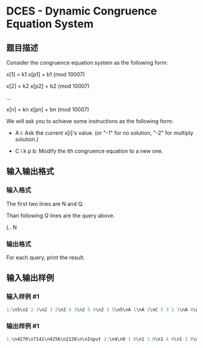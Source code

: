 # DCES - Dynamic Congruence Equation System

## 题目描述

Consider the congruence equation system as the following form:

x\[1\] = k1 x\[p1\] + b1 (mod 10007)

x\[2\] = k2 x\[p2\] + b2 (mod 10007)

...

x\[n\] = kn x\[pn\] + bn (mod 10007)

We will ask you to achieve some instructions as the following form:

- A i: Ask the current x\[i\]'s value. (or "-1" for no solution, "-2" for multiply solution.)

- C i k p b: Modify the ith congruence equation to a new one.

## 输入输出格式

### 输入格式

The first two lines are N and Q.

Than following Q lines are the query above.

(.. N

### 输出格式

For each query, print the result.

## 输入输出样例

### 输入样例 #1

```cpp
1:\n5\n2 2 1\n2 3 2\n2 4 3\n2 5 4\n2 3 5\n5\nA 1\nA 2\nC 5 3 1 1\nA 4\nA 5
```


### 输出样例 #1

```cpp
1:\n4276\n7141\n4256\n2126\n\nInput 2:\n4\n0 1 0\n1 3 0\n1 4 0\n1 2 0\n6\nA 1\nA 2\nA 3\nA 4\nC 1 1 5 1\nA 1\n\nOutput 2:\n0\n-2\n-2\n-2\n-1\n\n
```


